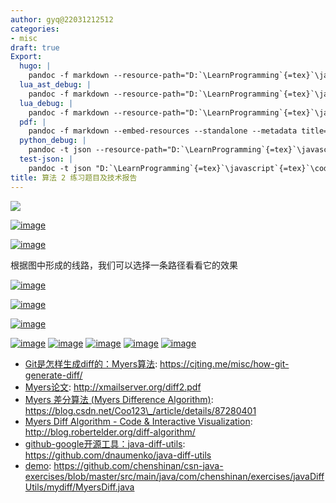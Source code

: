 ```yaml
---
author: gyq@22031212512
categories:
- misc
draft: true
Export:
  hugo: |
    pandoc -f markdown --resource-path="D:`\LearnProgramming`{=tex}`\javascript`{=tex}`\code`{=tex}`\obsidian`{=tex}`\documents`{=tex}\90-MISC`\TEMP`{=tex}" --resource-path="D:`\LearnProgramming`{=tex}`\javascript`{=tex}`\code`{=tex}`\obsidian`{=tex}`\documents`{=tex}\90-MISC`\TEMP`{=tex}\_attachments`\算法2`{=tex}-报告" --lua-filter="D:`\software`{=tex}`\pandoc`{=tex}`\filter`{=tex}`\lua`{=tex}-filters`\src`{=tex}`\markdown`{=tex}.lua" -s -o "D:`\LearnProgramming`{=tex}`\javascript`{=tex}`\code`{=tex}`\obsidian`{=tex}`\documents`{=tex}.output`\pandoc`{=tex}`\hugo`{=tex}`\算法2`{=tex}-报告.md" -t commonmark_x-attributes --log="D:`\LearnProgramming`{=tex}`\javascript`{=tex}`\code`{=tex}`\obsidian`{=tex}`\documents`{=tex}.output`\pandoc`{=tex}`\hugo`{=tex}`\算法2`{=tex}-报告.md.log" --verbose --extract-media="D:`\LearnProgramming`{=tex}`\javascript`{=tex}`\code`{=tex}`\obsidian`{=tex}`\documents`{=tex}.output`\pandoc`{=tex}`\hugo`{=tex}`\算法2`{=tex}-报告" "D:`\LearnProgramming`{=tex}`\javascript`{=tex}`\code`{=tex}`\obsidian`{=tex}`\documents`{=tex}\90-MISC`\TEMP`{=tex}`\算法2`{=tex}-报告.md"
  lua_ast_debug: |
    pandoc -f markdown --resource-path="D:`\LearnProgramming`{=tex}`\javascript`{=tex}`\code`{=tex}`\obsidian`{=tex}`\documents`{=tex}\90-MISC`\TEMP`{=tex}" --resource-path="D:`\LearnProgramming`{=tex}`\javascript`{=tex}`\code`{=tex}`\obsidian`{=tex}`\documents`{=tex}\90-MISC`\TEMP`{=tex}\_attachments`\算法2`{=tex}-报告" --lua-filter="D:`\software`{=tex}`\pandoc`{=tex}`\filter`{=tex}`\lua`{=tex}-filters`\src`{=tex}`\markdown`{=tex}.lua" -o "D:`\LearnProgramming`{=tex}`\javascript`{=tex}`\code`{=tex}`\obsidian`{=tex}`\documents`{=tex}.output`\pandoc`{=tex}`\hugo`{=tex}`\encodingTest`{=tex}.json" -t json --log="D:`\LearnProgramming`{=tex}`\javascript`{=tex}`\code`{=tex}`\obsidian`{=tex}`\documents`{=tex}.output`\pandoc`{=tex}`\hugo`{=tex}`\encodingTest`{=tex}.json.log" --verbose --extract-media="D:`\LearnProgramming`{=tex}`\javascript`{=tex}`\code`{=tex}`\obsidian`{=tex}`\documents`{=tex}.output`\pandoc`{=tex}`\hugo`{=tex}" "D:`\software`{=tex}`\pandoc`{=tex}`\filter`{=tex}`\python`{=tex}-filters`\test`{=tex}`\encodingTest`{=tex}.md"
  lua_debug: |
    pandoc -f markdown --resource-path="D:`\LearnProgramming`{=tex}`\javascript`{=tex}`\code`{=tex}`\obsidian`{=tex}`\documents`{=tex}\90-MISC`\TEMP`{=tex}" --resource-path="D:`\LearnProgramming`{=tex}`\javascript`{=tex}`\code`{=tex}`\obsidian`{=tex}`\documents`{=tex}\90-MISC`\TEMP`{=tex}\_attachments`\算法2`{=tex}-报告" --lua-filter="D:`\software`{=tex}`\pandoc`{=tex}`\filter`{=tex}`\lua`{=tex}-filters`\src`{=tex}`\markdown`{=tex}.lua" -s -o "D:`\LearnProgramming`{=tex}`\javascript`{=tex}`\code`{=tex}`\obsidian`{=tex}`\documents`{=tex}.output`\pandoc`{=tex}`\hugo`{=tex}`\encodingTest`{=tex}.md" -t commonmark_x-attributes+yaml_metadata_block --log="D:`\LearnProgramming`{=tex}`\javascript`{=tex}`\code`{=tex}`\obsidian`{=tex}`\documents`{=tex}.output`\pandoc`{=tex}`\hugo`{=tex}`\encodingTest`{=tex}.md.log" --verbose --extract-media="D:`\LearnProgramming`{=tex}`\javascript`{=tex}`\code`{=tex}`\obsidian`{=tex}`\documents`{=tex}.output`\pandoc`{=tex}`\hugo`{=tex}" "D:`\software`{=tex}`\pandoc`{=tex}`\filter`{=tex}`\python`{=tex}-filters`\test`{=tex}`\encodingTest`{=tex}.md"
  pdf: |
    pandoc -f markdown --embed-resources --standalone --metadata title="算法 2 练习题目及技术报告" -s -o ".`\算法`{=tex}-报告.pdf" -t pdf --pdf-engine xelatex --template "D:`\LearnProgramming`{=tex}`\javascript`{=tex}`\code`{=tex}`\obsidian`{=tex}`\documents`{=tex}`\template`{=tex}`\pandoc`{=tex}`\default`{=tex}.latex" --defaults "D:`\LearnProgramming`{=tex}`\javascript`{=tex}`\code`{=tex}`\obsidian`{=tex}`\documents`{=tex}`\template`{=tex}`\pandoc`{=tex}`\option`{=tex}\_files`\latex`{=tex}.yaml" "D:`\XduStudy`{=tex}`\硕`{=tex}2022秋课程`\算法2`{=tex}`\报告`{=tex}`\算法2`{=tex}-报告.md"
  python_debug: |
    pandoc -t json --resource-path="D:`\LearnProgramming`{=tex}`\javascript`{=tex}`\code`{=tex}`\obsidian`{=tex}`\documents`{=tex}\90-MISC`\TEMP`{=tex}" --resource-path="D:`\LearnProgramming`{=tex}`\javascript`{=tex}`\code`{=tex}`\obsidian`{=tex}`\documents`{=tex}\90-MISC`\TEMP`{=tex}\_attachments`\算法2`{=tex}-报告" -s --extract-media="D:`\LearnProgramming`{=tex}`\javascript`{=tex}`\code`{=tex}`\obsidian`{=tex}`\documents`{=tex}.output`\pandoc`{=tex}`\hugo`{=tex}" D:`\software`{=tex}`\pandoc`{=tex}`\filter`{=tex}`\python`{=tex}-filters`\test`{=tex}`\encodingTest`{=tex}.md -o "D:`\LearnProgramming`{=tex}`\javascript`{=tex}`\code`{=tex}`\obsidian`{=tex}`\documents`{=tex}.output`\pandoc`{=tex}`\hugo`{=tex}`\encodingTest`{=tex}.json" --filter ./filter.py
  test-json: |
    pandoc -t json "D:`\LearnProgramming`{=tex}`\javascript`{=tex}`\code`{=tex}`\obsidian`{=tex}-plugins`\internetPlugins`{=tex}`\obsimian`{=tex}`\test`{=tex}`\vault`{=tex}`\encodingTest`{=tex}.md"
title: 算法 2 练习题目及技术报告
---
```


![](/media/9de51ebe16ab8057302807b7403a367e5f3bba74.png)

[![image](/media/d83986a42802999661b9488dc69568480633c555.png)](/media/d83986a42802999661b9488dc69568480633c555.png)

[![image](/media/30b33ac96f8b9bd8811db7ebc40f034dc0937df0.png)](/media/30b33ac96f8b9bd8811db7ebc40f034dc0937df0.png)

根据图中形成的线路，我们可以选择一条路径看看它的效果

[![image](/media/9c9a43ea3401827cd44f717430c3102716b08bb0.png)](/media/9c9a43ea3401827cd44f717430c3102716b08bb0.png)

[![image](/media/f83a728f76e1d11cd3a759720877789a52a896b3.png)](/media/f83a728f76e1d11cd3a759720877789a52a896b3.png)

[![image](/media/0dcf136c34cabfd5dd7f96a0e022dbf9fa4218f1.png)](/media/0dcf136c34cabfd5dd7f96a0e022dbf9fa4218f1.png)

[![image](/media/733f2c437bd9f28553d287adcf9ec2744c30af56.png)](/media/733f2c437bd9f28553d287adcf9ec2744c30af56.png)
[![image](/media/0b7917650812d906206e8e07b4f546c63033dec8.png)](/media/0b7917650812d906206e8e07b4f546c63033dec8.png)
[![image](/media/70a2519c1df60e3fc4a75ac4c83b96905c855712.png)](/media/70a2519c1df60e3fc4a75ac4c83b96905c855712.png)
[![image](/media/78a360bbc28674e92a357961b5f6c36594ac3d48.png)](/media/78a360bbc28674e92a357961b5f6c36594ac3d48.png)
[![image](/media/01f3071d7dad7dd63409fd6c421dd0a61461516e.png)](/media/01f3071d7dad7dd63409fd6c421dd0a61461516e.png)

- [Git是怎样生成diff的：Myers算法](https://cjting.me/misc/how-git-generate-diff/): https://cjting.me/misc/how-git-generate-diff/
- [Myers论文](http://xmailserver.org/diff2.pdf): http://xmailserver.org/diff2.pdf
- [Myers 差分算法 (Myers Difference Algorithm)](https://blog.csdn.net/Coo123_/article/details/87280401): https://blog.csdn.net/Coo123\_/article/details/87280401
- [Myers Diff Algorithm - Code & Interactive Visualization](http://blog.robertelder.org/diff-algorithm/): http://blog.robertelder.org/diff-algorithm/
- [github-google开源工具：java-diff-utils](https://github.com/dnaumenko/java-diff-utils): https://github.com/dnaumenko/java-diff-utils
- [demo](https://github.com/chenshinan/csn-java-exercises/blob/master/src/main/java/com/chenshinan/exercises/javaDiffUtils/mydiff/MyersDiff.java): https://github.com/chenshinan/csn-java-exercises/blob/master/src/main/java/com/chenshinan/exercises/javaDiffUtils/mydiff/MyersDiff.java
